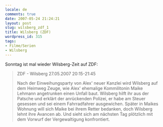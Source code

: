 ```yaml
---
locale: de
comments: true
date: 2007-05-24 21:24:21
layout: post
slug: wilsberg_zdf_1
title: Wilsberg (ZDF)
wordpress_id: 315
tags:
- Filme/Serien
- Wilsberg
---
```


Sonntag ist mal wieder Wilsberg-Zeit auf ZDF:

> ZDF - Wilsberg
> 27.05.2007 20:15-21:45
> 
> Nach der Einweihungsparty von Alex' neuer Kanzlei wird Wilsberg auf dem
> Heimweg Zeuge, wie Alex' ehemalige Kommilitonin Maike Lehmann angetrunken einen Unfall baut. Wilsberg hilft ihr aus der Patsche und erklärt der anrückenden Polizei, er habe am Steuer gesessen und sei einem Fahrradfahrer ausgewichen. Später in Maikes Wohnung will sich Maike bei ihrem Retter bedanken, doch Wilsberg lehnt ihre Avancen ab. Und sieht sich am nächsten Tag plötzlich mit dem Vorwurf der Vergewaltigung konfrontiert.

